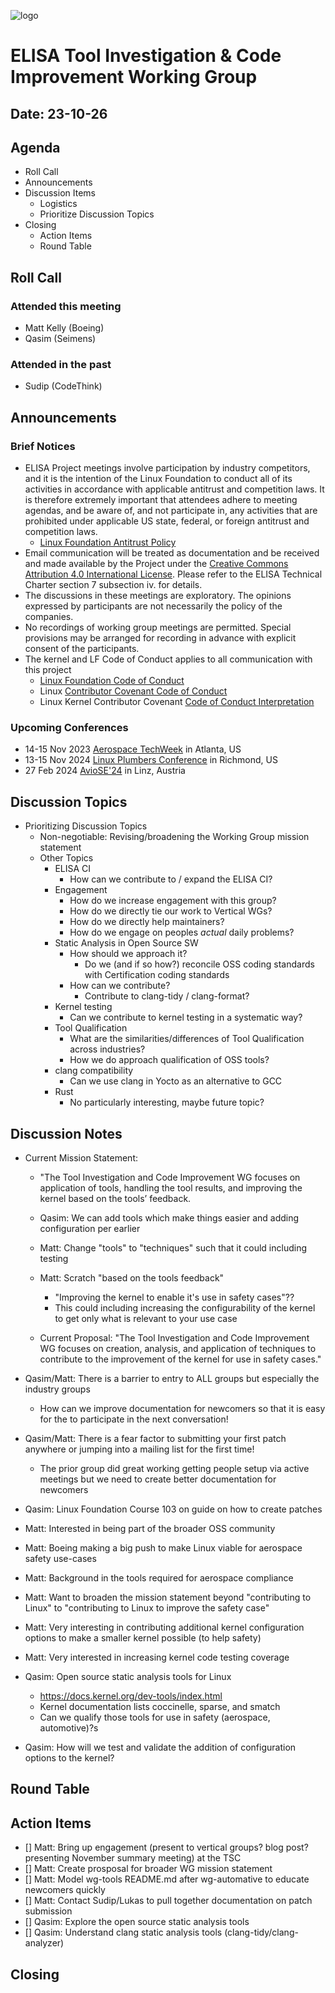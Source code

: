 
![logo](logo_elisa_small.png)

# ELISA Tool Investigation & Code Improvement Working Group

## Date: 23-10-26

## Agenda

* Roll Call
* Announcements
* Discussion Items
  * Logistics
  * Prioritize Discussion Topics
* Closing
  * Action Items
  * Round Table

## Roll Call

### Attended this meeting

* Matt Kelly (Boeing)
* Qasim (Seimens)

### Attended in the past

* Sudip (CodeThink)

## Announcements

### Brief Notices

* ELISA Project meetings involve participation by industry competitors, and it is the intention of the Linux Foundation to conduct all of its activities in accordance with applicable antitrust and competition laws. It is therefore extremely important that attendees adhere to meeting agendas, and be aware of, and not participate in, any activities that are prohibited under applicable US state, federal, or foreign antitrust and competition laws.
  * [Linux Foundation Antitrust Policy](http://www.linuxfoundation.org/antitrust*policy)
* Email communication will be treated as documentation and be received and made available by the Project under the [Creative Commons Attribution 4.0 International License](http://creativecommons.org/licenses/by/4.0). Please refer to the ELISA Technical Charter section 7 subsection iv. for details.
* The discussions in these meetings are exploratory. The opinions expressed by participants are not necessarily the policy of the companies.
* No recordings of working group meetings are permitted. Special provisions may be arranged for recording in advance with explicit consent of the participants.
* The kernel and LF Code of Conduct applies to all communication with this project
  * [Linux Foundation Code of Conduct](https://www.linuxfoundation.org/code*of*conduct/)
  * Linux [Contributor Covenant Code of Conduct](https://git.kernel.org/pub/scm/linux/kernel/git/torvalds/linux.git/tree/Documentation/process/code*of*conduct.rst)
  * Linux Kernel Contributor Covenant [Code of Conduct Interpretation](https://git.kernel.org/pub/scm/linux/kernel/git/torvalds/linux.git/tree/Documentation/process/code*of*conduct*interpretation.rst)

### Upcoming Conferences

* 14-15 Nov 2023 [Aerospace TechWeek](https://www.aerospacetechweek.com/americas/) in Atlanta, US
* 13-15 Nov 2024 [Linux Plumbers Conference](https://lpc.events/) in Richmond, US
* 27 Feb 2024 [AvioSE'24](https://aviose*workshop.github.io/) in Linz, Austria

## Discussion Topics

* Prioritizing Discussion Topics
  * Non-negotiable: Revising/broadening the Working Group mission statement
  * Other Topics
    * ELISA CI
      * How can we contribute to / expand the ELISA CI?
    * Engagement
      * How do we increase engagement with this group?
      * How do we directly tie our work to Vertical WGs?
      * How do we directly help maintainers?
      * How do we engage on peoples *actual* daily problems?
    * Static Analysis in Open Source SW
      * How should we approach it?
        * Do we (and if so how?) reconcile OSS coding standards with Certification coding standards
      * How can we contribute?
        * Contribute to clang-tidy / clang-format?
    * Kernel testing
      * Can we contribute to kernel testing in a systematic way?
    * Tool Qualification
      * What are the similarities/differences of Tool Qualification across industries?
      * How we do approach qualification of OSS tools?
    * clang compatibility
      * Can we use clang in Yocto as an alternative to GCC
    * Rust
      * No particularly interesting, maybe future topic?

## Discussion Notes

* Current Mission Statement:
  * "The Tool Investigation and Code Improvement WG focuses on application of tools, handling the tool results, and improving the kernel based on the tools’ feedback.
  * Qasim: We can add tools which make things easier and adding configuration per earlier
  * Matt: Change "tools" to "techniques" such that it could including testing
  * Matt: Scratch "based on the tools feedback"
    * "Improving the kernel to enable it's use in safety cases"??
    * This could including increasing the configurability of the kernel to get only what is relevant to your use case

  * Current Proposal: "The Tool Investigation and Code Improvement WG focuses on creation, analysis, and application of techniques to contribute to the improvement of the kernel for use in safety cases."
  
* Qasim/Matt: There is a barrier to entry to ALL groups but especially the industry groups
  * How can we improve documentation for newcomers so that it is easy for the to participate in the next conversation!
* Qasim/Matt: There is a fear factor to submitting your first patch anywhere or jumping into a mailing list for the first time!
  * The prior group did great working getting people setup via active meetings but we need to create better documentation for newcomers
* Qasim: Linux Foundation Course 103 on guide on how to create patches
* Matt: Interested in being part of the broader OSS community
* Matt: Boeing making a big push to make Linux viable for aerospace safety use-cases
* Matt: Background in the tools required for aerospace compliance
* Matt: Want to broaden the mission statement beyond "contributing to Linux" to "contributing to Linux to improve the safety case"
* Matt: Very interesting in contributing additional kernel configuration options to make a smaller kernel possible (to help safety)
* Matt: Very interested in increasing kernel code testing coverage
* Qasim: Open source static analysis tools for Linux
  * https://docs.kernel.org/dev-tools/index.html
  * Kernel documentation lists coccinelle, sparse, and smatch
  * Can we qualify those tools for use in safety (aerospace, automotive)?s
* Qasim: How will we test and validate the addition of configuration options to the kernel?
  
## Round Table

## Action Items

* [] Matt: Bring up engagement (present to vertical groups? blog post? presenting November summary meeting) at the TSC
* [] Matt: Create prosposal for broader WG mission statement
* [] Matt: Model wg-tools README.md after wg-automative to educate newcomers quickly
* [] Matt: Contact Sudip/Lukas to pull together documentation on patch submission
* [] Qasim: Explore the open source static analysis tools
* [] Qasim: Understand clang static analysis tools (clang-tidy/clang-analyzer)

## Closing
